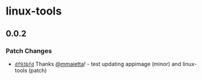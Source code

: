 # linux-tools

## 0.0.2

### Patch Changes

- [`df93bfd`](https://github.com/electron-userland/electron-builder-binaries/commit/df93bfdcfa449b9fa51916177e01486e776e6c6a) Thanks [@mmaietta](https://github.com/mmaietta)! - test updating appimage (minor) and linux-tools (patch)
